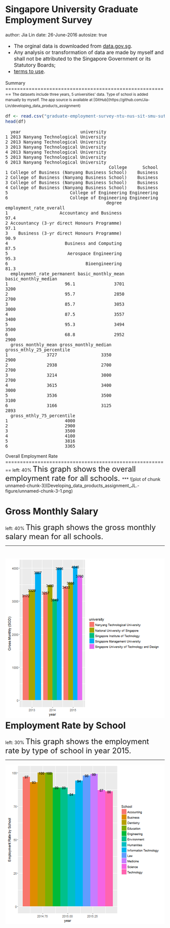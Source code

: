 Singapore University Graduate Employment Survey
========================================================
author: Jia Lin
date: 26-June-2016
autosize: true
<small>
<font size="3">
- The orginal data is downloaded from [data.gov.sg](https://data.gov.sg/dataset/graduate-employment-survey-ntu-nus-sit-smu-sutd).  
- Any analysis or transformation of data are made by myself and shall not be attributed to the Singapore Government or its Statutory Boards;
- [terms to use](https://data.gov.sg/terms). 
</font>
</small>
Summary
========================================================
<small>
The datasets include three years, 5 universities' data. Type of school is added manually by myself.  
The app source is available at [GitHub](https://github.com/Jia-Lin/developing_data_products_assignment)
</small>
<font size="3">


```r
df <- read.csv("graduate-employment-survey-ntu-nus-sit-smu-sutd.csv", head=TRUE, na.strings = "na")
head(df)
```

```
  year                       university
1 2013 Nanyang Technological University
2 2013 Nanyang Technological University
3 2013 Nanyang Technological University
4 2013 Nanyang Technological University
5 2013 Nanyang Technological University
6 2013 Nanyang Technological University
                                        College      School
1 College of Business (Nanyang Business School)    Business
2 College of Business (Nanyang Business School)    Business
3 College of Business (Nanyang Business School)    Business
4 College of Business (Nanyang Business School)    Business
5                        College of Engineering Engineering
6                        College of Engineering Engineering
                                       degree employment_rate_overall
1                    Accountancy and Business                    97.4
2 Accountancy (3-yr direct Honours Programme)                    97.1
3    Business (3-yr direct Honours Programme)                    90.9
4                      Business and Computing                    87.5
5                       Aerospace Engineering                    95.3
6                              Bioengineering                    81.3
  employment_rate_permanent basic_monthly_mean basic_monthly_median
1                      96.1               3701                 3200
2                      95.7               2850                 2700
3                      85.7               3053                 3000
4                      87.5               3557                 3400
5                      95.3               3494                 3500
6                      68.8               2952                 2900
  gross_monthly_mean gross_monthly_median gross_mthly_25_percentile
1               3727                 3350                      2900
2               2938                 2700                      2700
3               3214                 3000                      2700
4               3615                 3400                      3000
5               3536                 3500                      3100
6               3166                 3125                      2893
  gross_mthly_75_percentile
1                      4000
2                      2900
3                      3500
4                      4100
5                      3816
6                      3365
```
</font>
Overall Employment Rate
========================================================
left: 40%
<font size ="5">
This graph shows the overall employment rate for all schools.
</font>
***
![plot of chunk unnamed-chunk-3](Developing_data_products_assignment_JL.-figure/unnamed-chunk-3-1.png)

Gross Monthly Salary
========================================================
left: 40%
<font size ="5">
This graph shows the gross monthly salary mean for all schools.
</font>
***
![plot of chunk unnamed-chunk-4](Developing_data_products_assignment_JL.-figure/unnamed-chunk-4-1.png)
Employment Rate by School
========================================================
left: 30%
<font size ="5">
This graph shows the employment rate by type of school in year 2015.
</font>
***
![plot of chunk unnamed-chunk-5](Developing_data_products_assignment_JL.-figure/unnamed-chunk-5-1.png)
